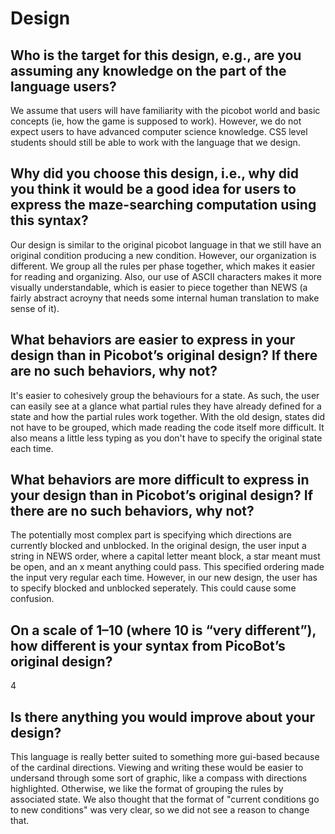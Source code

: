 # Design

## Who is the target for this design, e.g., are you assuming any knowledge on the part of the language users?

We assume that users will have familiarity with the picobot world and basic concepts (ie, how the game is supposed to work). However,
we do not expect users to have advanced computer science knowledge. CS5 level students should still be able to work with the language that we design.

## Why did you choose this design, i.e., why did you think it would be a good idea for users to express the maze-searching computation using this syntax?

Our design is similar to the original picobot language in that we still have an original condition producing a new condition. However, our organization is different. We group all the rules per phase together, which makes it easier for reading and organizing. Also, our use of ASCII characters makes it more visually understandable, which is easier to piece together than NEWS (a fairly abstract acroyny that needs some internal human translation to make sense of it). 

## What behaviors are easier to express in your design than in Picobot’s original design?  If there are no such behaviors, why not?

It's easier to cohesively group the behaviours for a state. As such, the user can easily see at a glance what partial rules they have already defined for a state and how the partial rules work together. With the old design, states did not have to be grouped, which made reading the code itself more difficult. It also means a little less typing as you don't have to specify the original state each time.

## What behaviors are more difficult to express in your design than in Picobot’s original design? If there are no such behaviors, why not?

The potentially most complex part is specifying which directions are currently blocked and unblocked. In the original design, the user input a string in NEWS order, where a capital letter meant block, a star meant must be open, and an x meant anything could pass. This specified ordering made the input very regular each time. However, in our new design, the user has to specify blocked and unblocked seperately. This could cause some confusion.

## On a scale of 1–10 (where 10 is “very different”), how different is your syntax from PicoBot’s original design?

4

## Is there anything you would improve about your design?

This language is really better suited to something more gui-based because of the cardinal directions. Viewing and writing these would be easier to undersand through some sort of graphic, like a compass with directions highlighted. Otherwise, we like the format of grouping the rules by associated state. We also thought that the format of "current conditions go to new conditions" was very clear, so we did not see a reason to change that.
